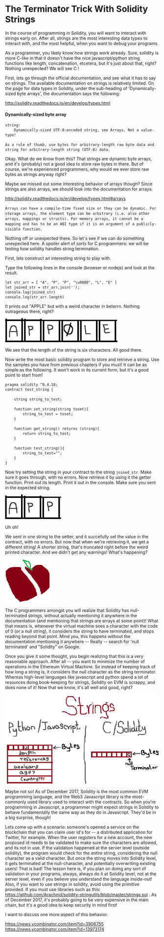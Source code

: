 # The Terminator Trick With Solidity Strings


In the course of programming in Solidity, you will want to interact with strings early on. After all, strings are the most interesting data types to interact with, and the most helpful, when you want to debug your programs.

As a programmer, you likely know how strings work already. Sure, solidity is more C-like in that it doesn't have the nice javascript/python string functions like length, concatenation, etcetera, but it's just about that, right? Nothing unexpected? We will see C !

First, lets go through the official documentation, and see what it has to say on strings. The available documentation on strings is relatively limited. On the page for data types in Solidity, under the sub-heading of 'Dynamically-sized byte arrays', the documentation says the following:

http://solidity.readthedocs.io/en/develop/types.html


#### Dynamically-sized byte array
```
string:
    Dynamically-sized UTF-8-encoded string, see Arrays. Not a value-type!

As a rule of thumb, use bytes for arbitrary-length raw byte data and string for arbitrary-length string (UTF-8) data.
```

Okay. What do we know from this? That strings are dynamic byte arrays, and it's (probably) not a good idea to store raw bytes in there. But of course, we're experienced programmers, why would we ever store raw bytes as strings anyway right?

Maybe we missed out some interesting behavior of arrays though? Since strings are also arrays, we should look into the documentation for arrays.

http://solidity.readthedocs.io/en/develop/types.html#arrays

`
Arrays can have a compile-time fixed size or they can be dynamic. For storage arrays, the element type can be arbitrary (i.e. also other arrays, mappings or structs). For memory arrays, it cannot be a mapping and has to be an ABI type if it is an argument of a publicly-visible function.
`

Nothing off or unexpected there. So let's see if we can do something unexpected here. A spoiler alert of sorts for C programmers: we will be testing how solidity handles string termination.

First, lets construct an interesting string to play with. 

Type the following lines in the console (browser or nodejs) and look at the result.
```
let str_arr = [ "A", "P", "P", "\u0000", "L", "E" ]
let joined_str = str_arr.join('');
console.log(joined_str)
console.log(str_arr.length)
```

It prints out "APPLE" but with a weird character in beterrn. Nothing outrageous there, right?

![Apple as Array](pic1.png)

We see that the length of the string is six characters. All good there.

Now write the most basic solidity program to store and retrieve a string. Use the samples you have from previous chapters if you must! It can be as simple as the following. It won't work in its current form, but it's a good point to start from!

```
pragma solidity ^0.4.18;
contract test_string {

    string string_to_test;
    
    function set_string(string toset){
        string_to_test = toset;
    }
    
    function get_string() returns (string){
        return string_to_test;
    }
    
    function test_string(){
        string_to_test="";
    }
}
```

Now try setting the string in your contract to the string `joined_str`. Make sure it goes through, with no errors. Now retrieve it by using it the getter function. Print out its length. Print it out in the console. Make sure you sent in the expected string.

![App as drawing](app.png)

Uh oh!

We sent in one string to the setter, and it succefully set the value in the contract, with no errors. But now that when we're retrieving it, we get a different string! A shorter string, that's truncated right before the weird printed character. And we didn't get any warnings! What's happening?

![Cut apple](cut_apple.png)

The C programmers amongst you will realize that Solidity has null-terminated strings, without actually mentioning it anywhere in the documentation (and mentioning that strings are arrays at some point)! What that means is, whenever the virtual machine sees a character with the code of 0 (or a null string), it considers the string to have terminated, and stops reading beyond that point. Mind you, this happens without the documentation mentioning it anywhere -- Really -- search for 'null terminated' and "Solidity" on Google.

Once you give it some thought, you begin realizing that this is a very reasonable approach. After all -- you want to minimize the number of operations in the Ethereum Virtual Machine. So instead of keeping track of how long a string is, it considers the null character as the string terminator. Whereas high-level languages like javascript and python spend a lot of resources doing book-keeping for strings, Solidity on EVM is scrappy, and does none of it! Now that we know, it's all well and good, right?

![How Strings are Represented in JS/Python V C/Solidity](strings.png)

Maybe not so! As of December 2017, Solidity is the most common EVM programming language, and the Web3 Javascript library is the most-commonly used library used to interact with the contracts. So when you're programming in Javascript, a programmer might expect strings in Solidity to behave fundamentally the same way as they do in Javascript. They'd be in a big surprise, though!

Lets come up with a scenario: someone's opened a service on the blockchain that you can claim user id's for -- a distributed application for Twitter, for example. When the user registers for a new account, the new proposed id needs to be validated to make sure the characters are allowed, and its not in use. If the validation happened at the server level (outside solidity), the program would check for the entire string, considering the null character as a valid character. But once the string moves into Solidity level, it gets terminated at the null-character, and potentially overwriting existing users! That is bad! The lesson here is, if you plan on doing any sort of validation in your programs, always, always do it at Solidity level, not at the server level, even if you believe you understand the language inside-out! Also, if you want to use strings in solidity, avoid using the primitive provided. If you must use libraries such as this: https://github.com/Arachnid/solidity-stringutils/blob/master/strings.sol . As of December 2017, it's probably going to be very expensive in the main chain, but it's a good idea to keep security in mind first! 

I want to discuss one more aspect of this behavior.

https://news.ycombinator.com/item?id=3906755
https://news.ycombinator.com/item?id=13973174
